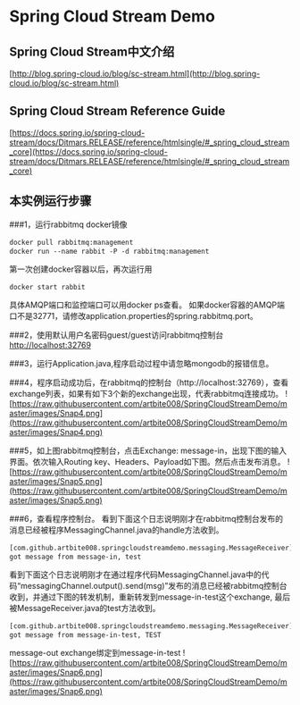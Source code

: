 # Spring Cloud Stream Demo

## Spring Cloud Stream中文介绍
[http://blog.spring-cloud.io/blog/sc-stream.html](http://blog.spring-cloud.io/blog/sc-stream.html)

## Spring Cloud Stream Reference Guide
[https://docs.spring.io/spring-cloud-stream/docs/Ditmars.RELEASE/reference/htmlsingle/#_spring_cloud_stream_core](https://docs.spring.io/spring-cloud-stream/docs/Ditmars.RELEASE/reference/htmlsingle/#_spring_cloud_stream_core)


## 本实例运行步骤
###1，运行rabbitmq docker镜像
```
docker pull rabbitmq:management
docker run --name rabbit -P -d rabbitmq:management
```
第一次创建docker容器以后，再次运行用
```
docker start rabbit 
```
具体AMQP端口和监控端口可以用docker ps查看。
如果docker容器的AMQP端口不是32771，请修改application.properties的spring.rabbitmq.port。

###2，使用默认用户名密码guest/guest访问rabbitmq控制台
[http://localhost:32769](http://localhost:32769)

###3，运行Application.java,程序启动过程中请忽略mongodb的报错信息。

###4，程序启动成功后，在rabbitmq的控制台（http://localhost:32769），查看exchange列表，如果有如下3个新的exchange出现，代表rabbitmq连接成功。
![https://raw.githubusercontent.com/artbite008/SpringCloudStreamDemo/master/images/Snap4.png](https://raw.githubusercontent.com/artbite008/SpringCloudStreamDemo/master/images/Snap4.png)

###5，如上图rabbitmq控制台，点击Exchange: message-in，出现下图的输入界面。依次输入Routing key、Headers、Payload如下图。然后点击发布消息。
![https://raw.githubusercontent.com/artbite008/SpringCloudStreamDemo/master/images/Snap5.png](https://raw.githubusercontent.com/artbite008/SpringCloudStreamDemo/master/images/Snap5.png)

###6，查看程序控制台。
看到下面这个日志说明刚才在rabbitmq控制台发布的消息已经被程序MessagingChannel.java的handle方法收到。
```
[com.github.artbite008.springcloudstreamdemo.messaging.MessageReceiver]- got message from message-in, test
```
看到下面这个日志说明刚才在通过程序代码MessagingChannel.java中的代码“messagingChannel.output().send(msg)”发布的消息已经被rabbitmq控制台收到，并通过下图的转发机制，重新转发到message-in-test这个exchange, 最后被MessageReceiver.java的test方法收到。
```
[com.github.artbite008.springcloudstreamdemo.messaging.MessageReceiver]- got message from message-in-test, TEST
```

message-out exchange绑定到message-in-test
![https://raw.githubusercontent.com/artbite008/SpringCloudStreamDemo/master/images/Snap6.png](https://raw.githubusercontent.com/artbite008/SpringCloudStreamDemo/master/images/Snap6.png)
